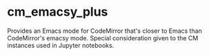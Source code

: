 # cm_emacsy_plus
Provides an Emacs mode for CodeMirror that's closer to Emacs than CodeMirror's emacsy mode. Special consideration given to the CM instances used in Jupyter notebooks.
